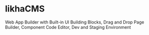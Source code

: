 # likhaCMS
 Web App Builder with Built-in UI Building Blocks, Drag and Drop Page Builder, Component Code Editor, Dev and Staging Environment

